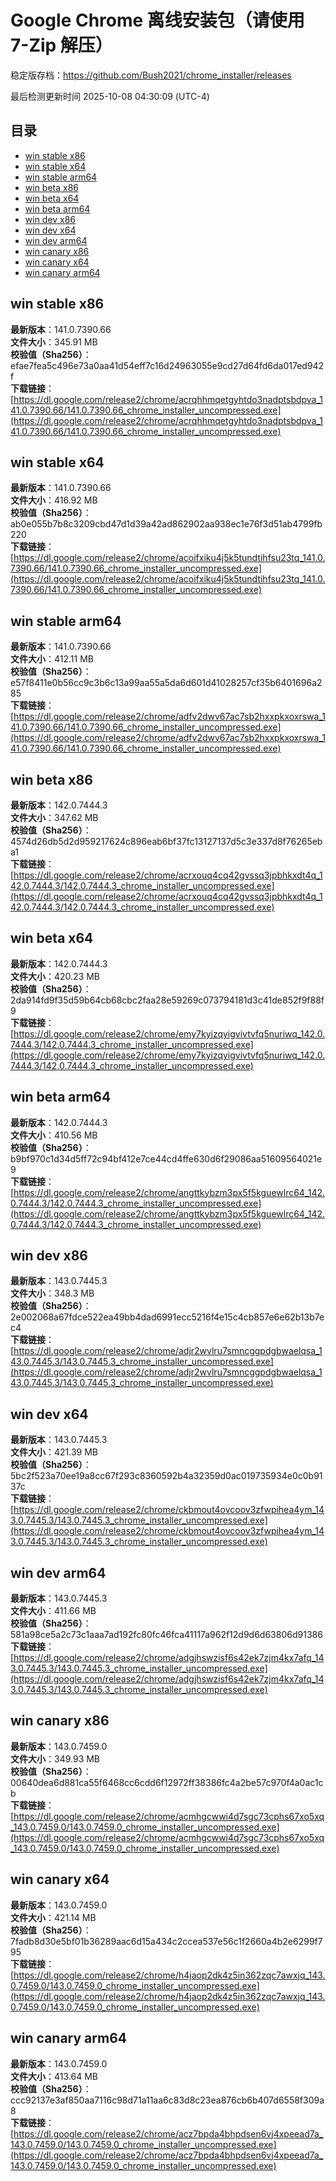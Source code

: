 # Google Chrome 离线安装包（请使用 7-Zip 解压）
稳定版存档：<https://github.com/Bush2021/chrome_installer/releases>

最后检测更新时间
2025-10-08 04:30:09 (UTC-4)

## 目录
* [win stable x86](https://github.com/Bush2021/chrome_installer?tab=readme-ov-file#win-stable-x86)
* [win stable x64](https://github.com/Bush2021/chrome_installer?tab=readme-ov-file#win-stable-x64)
* [win stable arm64](https://github.com/Bush2021/chrome_installer?tab=readme-ov-file#win-stable-arm64)
* [win beta x86](https://github.com/Bush2021/chrome_installer?tab=readme-ov-file#win-beta-x86)
* [win beta x64](https://github.com/Bush2021/chrome_installer?tab=readme-ov-file#win-beta-x64)
* [win beta arm64](https://github.com/Bush2021/chrome_installer?tab=readme-ov-file#win-beta-arm64)
* [win dev x86](https://github.com/Bush2021/chrome_installer?tab=readme-ov-file#win-dev-x86)
* [win dev x64](https://github.com/Bush2021/chrome_installer?tab=readme-ov-file#win-dev-x64)
* [win dev arm64](https://github.com/Bush2021/chrome_installer?tab=readme-ov-file#win-dev-arm64)
* [win canary x86](https://github.com/Bush2021/chrome_installer?tab=readme-ov-file#win-canary-x86)
* [win canary x64](https://github.com/Bush2021/chrome_installer?tab=readme-ov-file#win-canary-x64)
* [win canary arm64](https://github.com/Bush2021/chrome_installer?tab=readme-ov-file#win-canary-arm64)

## win stable x86
**最新版本**：141.0.7390.66  
**文件大小**：345.91 MB  
**校验值（Sha256）**：efae7fea5c496e73a0aa41d54eff7c16d24963055e9cd27d64fd6da017ed942f  
**下载链接**：[https://dl.google.com/release2/chrome/acrqhhmqetgyhtdo3nadptsbdpva_141.0.7390.66/141.0.7390.66_chrome_installer_uncompressed.exe](https://dl.google.com/release2/chrome/acrqhhmqetgyhtdo3nadptsbdpva_141.0.7390.66/141.0.7390.66_chrome_installer_uncompressed.exe)  

## win stable x64
**最新版本**：141.0.7390.66  
**文件大小**：416.92 MB  
**校验值（Sha256）**：ab0e055b7b8c3209cbd47d1d39a42ad862902aa938ec1e76f3d51ab4799fb220  
**下载链接**：[https://dl.google.com/release2/chrome/acoifxiku4j5k5tundtihfsu23tq_141.0.7390.66/141.0.7390.66_chrome_installer_uncompressed.exe](https://dl.google.com/release2/chrome/acoifxiku4j5k5tundtihfsu23tq_141.0.7390.66/141.0.7390.66_chrome_installer_uncompressed.exe)  

## win stable arm64
**最新版本**：141.0.7390.66  
**文件大小**：412.11 MB  
**校验值（Sha256）**：e57f8411e0b56cc9c3b6c13a99aa55a5da6d601d41028257cf35b6401696a285  
**下载链接**：[https://dl.google.com/release2/chrome/adfv2dwv67ac7sb2hxxpkxoxrswa_141.0.7390.66/141.0.7390.66_chrome_installer_uncompressed.exe](https://dl.google.com/release2/chrome/adfv2dwv67ac7sb2hxxpkxoxrswa_141.0.7390.66/141.0.7390.66_chrome_installer_uncompressed.exe)  

## win beta x86
**最新版本**：142.0.7444.3  
**文件大小**：347.62 MB  
**校验值（Sha256）**：4574d26db5d2d959217624c896eab6bf37fc13127137d5c3e337d8f76265eba1  
**下载链接**：[https://dl.google.com/release2/chrome/acrxouq4cq42gvssq3jpbhkxdt4q_142.0.7444.3/142.0.7444.3_chrome_installer_uncompressed.exe](https://dl.google.com/release2/chrome/acrxouq4cq42gvssq3jpbhkxdt4q_142.0.7444.3/142.0.7444.3_chrome_installer_uncompressed.exe)  

## win beta x64
**最新版本**：142.0.7444.3  
**文件大小**：420.23 MB  
**校验值（Sha256）**：2da914fd9f35d59b64cb68cbc2faa28e59269c073794181d3c41de852f9f88f9  
**下载链接**：[https://dl.google.com/release2/chrome/emy7kyizqyigvivtvfq5nuriwq_142.0.7444.3/142.0.7444.3_chrome_installer_uncompressed.exe](https://dl.google.com/release2/chrome/emy7kyizqyigvivtvfq5nuriwq_142.0.7444.3/142.0.7444.3_chrome_installer_uncompressed.exe)  

## win beta arm64
**最新版本**：142.0.7444.3  
**文件大小**：410.56 MB  
**校验值（Sha256）**：b9bf970c1d34d5ff72c94bf412e7ce44cd4ffe630d6f29086aa51609564021e9  
**下载链接**：[https://dl.google.com/release2/chrome/angttkybzm3px5f5kguewlrc64_142.0.7444.3/142.0.7444.3_chrome_installer_uncompressed.exe](https://dl.google.com/release2/chrome/angttkybzm3px5f5kguewlrc64_142.0.7444.3/142.0.7444.3_chrome_installer_uncompressed.exe)  

## win dev x86
**最新版本**：143.0.7445.3  
**文件大小**：348.3 MB  
**校验值（Sha256）**：2e002068a67fdce522ea49bb4dad6991ecc5216f4e15c4cb857e6e62b13b7ec4  
**下载链接**：[https://dl.google.com/release2/chrome/adjr2wvlru7smncggpdgbwaelqsa_143.0.7445.3/143.0.7445.3_chrome_installer_uncompressed.exe](https://dl.google.com/release2/chrome/adjr2wvlru7smncggpdgbwaelqsa_143.0.7445.3/143.0.7445.3_chrome_installer_uncompressed.exe)  

## win dev x64
**最新版本**：143.0.7445.3  
**文件大小**：421.39 MB  
**校验值（Sha256）**：5bc2f523a70ee19a8cc67f293c8360592b4a32359d0ac019735934e0c0b9137c  
**下载链接**：[https://dl.google.com/release2/chrome/ckbmout4ovcoov3zfwpihea4ym_143.0.7445.3/143.0.7445.3_chrome_installer_uncompressed.exe](https://dl.google.com/release2/chrome/ckbmout4ovcoov3zfwpihea4ym_143.0.7445.3/143.0.7445.3_chrome_installer_uncompressed.exe)  

## win dev arm64
**最新版本**：143.0.7445.3  
**文件大小**：411.66 MB  
**校验值（Sha256）**：581a98ce5a2c73c1aaa7ad192fc80fc46fca41117a962f12d9d6d63806d91386  
**下载链接**：[https://dl.google.com/release2/chrome/adgjhswzisf6s42ek7zjm4kx7afq_143.0.7445.3/143.0.7445.3_chrome_installer_uncompressed.exe](https://dl.google.com/release2/chrome/adgjhswzisf6s42ek7zjm4kx7afq_143.0.7445.3/143.0.7445.3_chrome_installer_uncompressed.exe)  

## win canary x86
**最新版本**：143.0.7459.0  
**文件大小**：349.93 MB  
**校验值（Sha256）**：00640dea6d881ca55f6468cc6cdd6f12972ff38386fc4a2be57c970f4a0ac1cb  
**下载链接**：[https://dl.google.com/release2/chrome/acmhgcwwi4d7sgc73cphs67xo5xq_143.0.7459.0/143.0.7459.0_chrome_installer_uncompressed.exe](https://dl.google.com/release2/chrome/acmhgcwwi4d7sgc73cphs67xo5xq_143.0.7459.0/143.0.7459.0_chrome_installer_uncompressed.exe)  

## win canary x64
**最新版本**：143.0.7459.0  
**文件大小**：421.14 MB  
**校验值（Sha256）**：7fadb8d30e5bf01b36289aac6d15a434c2ccea537e56c1f2660a4b2e6299f795  
**下载链接**：[https://dl.google.com/release2/chrome/h4jaop2dk4z5in362zqc7awxjq_143.0.7459.0/143.0.7459.0_chrome_installer_uncompressed.exe](https://dl.google.com/release2/chrome/h4jaop2dk4z5in362zqc7awxjq_143.0.7459.0/143.0.7459.0_chrome_installer_uncompressed.exe)  

## win canary arm64
**最新版本**：143.0.7459.0  
**文件大小**：413.64 MB  
**校验值（Sha256）**：ccc92137e3af850aa7116c98d71a11aa6c83d8c23ea876cb6b407d6558f309a8  
**下载链接**：[https://dl.google.com/release2/chrome/acz7bpda4bhpdsen6vj4xpeead7a_143.0.7459.0/143.0.7459.0_chrome_installer_uncompressed.exe](https://dl.google.com/release2/chrome/acz7bpda4bhpdsen6vj4xpeead7a_143.0.7459.0/143.0.7459.0_chrome_installer_uncompressed.exe)  

